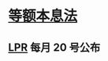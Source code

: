 # [等额本息法](https://baike.baidu.com/item/等额本息法/11049926)
## [LPR](https://www.bankofchina.com/fimarkets/lilv/fd32/201310/t20131031_2591219.html) 每月 20 号公布
